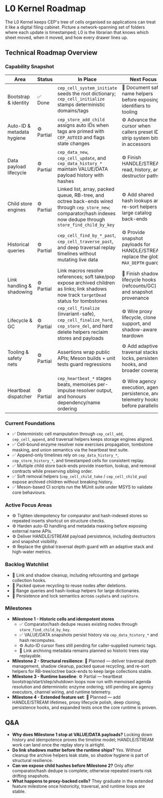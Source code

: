 # L0 Kernel Roadmap

The L0 Kernel keeps CEP's tree of cells organised so applications can treat it like a digital filing cabinet. Picture a network-spanning set of folders where each update is timestamped; L0 is the librarian that knows which sheet moved, when it moved, and how every drawer lines up.

## Technical Roadmap Overview

### Capability Snapshot
| Area | Status | In Place | Next Focus |
| --- | --- | --- | --- |
| Bootstrap & identity | ✅ Done | `cep_cell_system_initiate` seeds the root dictionary; `cep_cell_initialize` stamps deterministic domains/tags | 📎 Document safe-name helpers before exposing identifiers to tooling |
| Auto-ID & metadata hygiene | ⚙️ Partial | `cep_store_add_child` assigns auto IDs when tags are primed with `CEP_AUTOID` and flags state changes | ⚙️ Advance the cursor when callers preset IDs; strip system bits in accessors |
| Data payload lifecycle | ⚙️ Partial | `cep_data_new`, `cep_cell_update`, and `cep_data_history_*` maintain VALUE/DATA payload history with hashes | ⚙️ Finish HANDLE/STREAM read, history, and destructor paths |
| Child store engines | ⚙️ Partial | Linked list, array, packed queue, RB-tree, and octree back-ends wired through `cep_store_new`; comparator/hash indexes now dedupe through `store_find_child_by_key` | ⚙️ Add shared hash lookups and re-sort helpers for large catalog back-ends |
| Historical queries | ⚙️ Partial | `cep_cell_find_by_*_past`, `cep_cell_traverse_past`, and deep traversal replay timelines without mutating live data | ⚙️ Provide snapshot payloads for HANDLE/STREAM; replace the global `MAX_DEPTH` guard |
| Link handling & shadowing | ⚙️ Partial | Link macros resolve references; soft take/pop expose archived children as links; link shadows now track `targetDead` status for tombstones | 📎 Finish shadow lifecycle hooks (refcounts/GC) and snapshot provenance |
| Lifecycle & GC | ⚙️ Partial | `cep_cell_finalize` (invariant-safe), `cep_cell_finalize_hard`, `cep_store_del`, and hard delete helpers reclaim stores and payloads | ⚙️ Wire proxy lifecycle, clone support, and shadow-aware teardown |
| Tooling & safety nets | ⚙️ Partial | Assertions wrap public APIs; Meson builds + unit tests guard regressions | ⚙️ Add adaptive traversal stacks, locks, persistence hooks, and broader coverage |
| Heartbeat dispatcher | ⚙️ Partial | `cep_heartbeat_*` stages beats, memoises per-impulse resolver output, and honours dependency/name ordering | ⚙️ Wire agency execution, agenda persistence, and telemetry hooks before parallelism |

### Current Foundations
- ✅ Deterministic cell manipulation through `cep_cell_add`, `cep_cell_append`, and traversal helpers keeps storage engines aligned.
- ✅ Cell-bound enzyme resolver now exercises propagation, tombstone masking, and union semantics via the heartbeat test suite.
- ✅ Append-only timelines rely on `cep_data_history_*`, `cep_store_history_*`, and timestamped cells for consistent replay.
- ✅ Multiple child store back-ends provide insertion, lookup, and removal contracts while preserving sibling order.
- ✅ Soft removal helpers (`cep_cell_child_take` / `cep_cell_child_pop`) expose archived children without breaking history.
- ✅ Meson-based CI scripts run the MUnit suite under MSYS to validate core behaviours.

### Active Focus Areas
- ⚙️ Tighten idempotency for comparator and hash-indexed stores so repeated inserts shortcut on structure checks.
- ⚙️ Harden auto-ID handling and metadata masking before exposing external name APIs.
- ⚙️ Deliver HANDLE/STREAM payload persistence, including destructors and snapshot visibility.
- ⚙️ Replace the global traversal depth guard with an adaptive stack and high-water metrics.

### Backlog Watchlist
- 📎 Link and shadow cleanup, including refcounting and garbage collection hooks.
- 📎 Packed queue recycling to reuse nodes after deletions.
- 📎 Range queries and hash-lookup helpers for large dictionaries.
- 📎 Persistence and lock semantics across `cepData` and `cepStore`.

### Milestones
- **Milestone 1 - Historic cells and idempotent stores**
  - ✅ Comparator/hash dedupe reuses existing nodes through `store_find_child_by_key`.
  - ✅ VALUE/DATA snapshots persist history via `cep_data_history_*` and hash recomputes.
  - ⚙️ Auto-ID cursor fixes still pending for caller-supplied numeric tags.
  - 📎 Link archiving metadata remains planned so historic trees stay replayable.
- **Milestone 2 - Structural resilience**: 📎 Planned — deliver traversal depth management, shadow cleanup, packed queue recycling, and re-sort helpers for RB-tree/octree back-ends to keep large collections stable.
- **Milestone 3 - Runtime baseline**: ⚙️ Partial — heartbeat bootstrap/start/step/shutdown loops now run with memoised agenda resolution and deterministic enzyme ordering; still pending are agency executors, channel wiring, and runtime telemetry.
- **Milestone 4 - Extended feature set**: 📎 Planned — add HANDLE/STREAM lifetimes, proxy lifecycle polish, deep cloning, persistence hooks, and expanded tests once the core runtime is proven.

## Q&A
- **Why does Milestone 1 stop at VALUE/DATA payloads?** Locking down history and idempotence proves the timeline model; HANDLE/STREAM work can land once the replay story is airtight.
- **Do link shadows matter before the runtime ships?** Yes. Without cleanup the archive helpers leak state, so shadow hygiene is part of structural resilience.
- **Can we expose child hashes before Milestone 2?** Only after comparator/hash dedupe is complete; otherwise repeated inserts risk drifting snapshots.
- **What happens to proxy-backed cells?** They graduate in the extended feature milestone once historicity, traversal, and runtime loops are stable.

